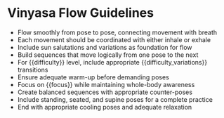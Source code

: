 # Vinyasa Flow Guidelines

- Flow smoothly from pose to pose, connecting movement with breath
- Each movement should be coordinated with either inhale or exhale
- Include sun salutations and variations as foundation for flow
- Build sequences that move logically from one pose to the next
- For {{difficulty}} level, include appropriate {{difficulty_variations}} transitions
- Ensure adequate warm-up before demanding poses
- Focus on {{focus}} while maintaining whole-body awareness
- Create balanced sequences with appropriate counter-poses
- Include standing, seated, and supine poses for a complete practice
- End with appropriate cooling poses and adequate relaxation 